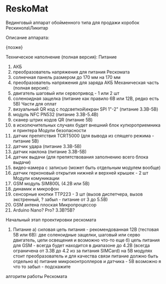 # ReskoMat
Вединговый аппарат обойменного типа для продажи коробок Рескинола\Ликитар

Описание аппарата:

{позже}

Техническое наполнение (полная версия):
Питание 
1) АКБ 
2) преобразователь напряжения для питания Рескомата 
3) солнечная панель размером до 170 мм на 170 мм
4) преобразователь напряжения для заряда АКБ
Механическая часть (полная версия):
1) двигатель шаговый или сервопривод - 1 или 2 шт
2) соленоидная защелка (питание как правило 6В или 12В, редко есть 5В)
Части для оплат
1) визуальный QR код с подсветкой\екран SPI 1"-2" (питание 3.3В-5В) 
2) модуль NFC PN532 (питание 3.3В-5.4В)
3) сканер штрих кодов QR (питание 5В)
4) в исколючительных случаях будет внешний блок купюроприемника и принтера
Модули безопасности
1) датчик препятствия TCRT5000 (для вывода из спящего режима - питание 5В)
2) датчик удара (питание 3.3В-5В)
3) датчик наклона (питание 3.3В-5В)
4) датчик выдачи (для препятствования заполнению всего блока выдачи)
5) видео-камера с записью (может быть отдельным модулем вообще)
6) датчик герконовый открытия нижней и верхней крышек - 2 шт
Модули комуникации
1) GSM модуль SIM800L (4.2В или 5В)
2) динамик и микрофон
3) сенсорные кнопки TTP223 - 3 шт (вызов диспетчера, вызов экстренный, ? забыл - питание от 3 до 5.5В)
4) GSM антена плоская 
Микропроцессор 
1) Arduino Nano? Pro? 3.3В?5В?

Начальный этап проектировки рескомата
1) Питание
а) силовая цепь питания - рекомендованная 12В (тестовая 5В или 6В): две соленоидные защелки, шаговый или серво двигатель, цепи освещения и возможно что-то еще
б) цепь питания для GSM - всегда будет находится в диапазоне до 4.2В (всегда ограничена от 3.3В до 4.2 из за питания SIMCard) на 5В модулях стоит преобразователь и для качества связи питание должно быть отдельно
в) питание микроконтроллеров и датчика - 5В 
возможно я что то забыл - подскажите

алгоритм работы Рескомата
